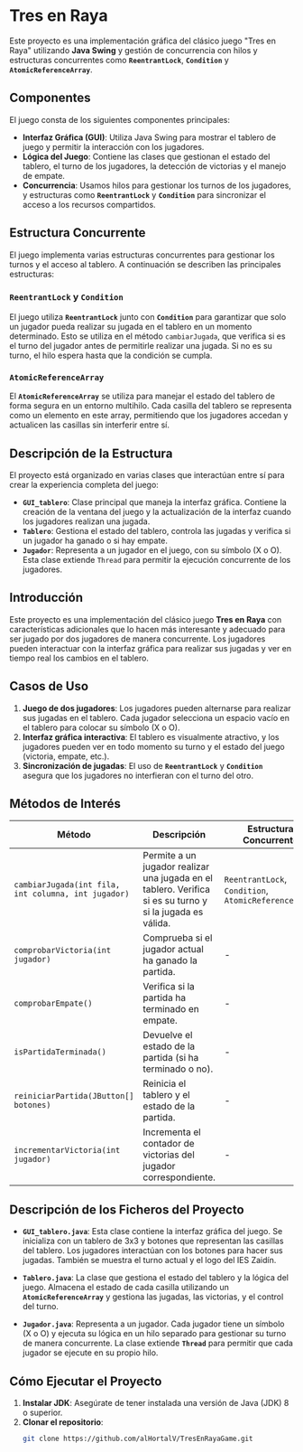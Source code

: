 # Tres en Raya

Este proyecto es una implementación gráfica del clásico juego "Tres en Raya" utilizando **Java Swing** y gestión de concurrencia con hilos y estructuras concurrentes como **`ReentrantLock`**, **`Condition`** y **`AtomicReferenceArray`**.

## Componentes

El juego consta de los siguientes componentes principales:

- **Interfaz Gráfica (GUI)**: Utiliza Java Swing para mostrar el tablero de juego y permitir la interacción con los jugadores.
- **Lógica del Juego**: Contiene las clases que gestionan el estado del tablero, el turno de los jugadores, la detección de victorias y el manejo de empate.
- **Concurrencia**: Usamos hilos para gestionar los turnos de los jugadores, y estructuras como **`ReentrantLock`** y **`Condition`** para sincronizar el acceso a los recursos compartidos.

## Estructura Concurrente

El juego implementa varias estructuras concurrentes para gestionar los turnos y el acceso al tablero. A continuación se describen las principales estructuras:

### `ReentrantLock` y `Condition`

El juego utiliza **`ReentrantLock`** junto con **`Condition`** para garantizar que solo un jugador pueda realizar su jugada en el tablero en un momento determinado. Esto se utiliza en el método `cambiarJugada`, que verifica si es el turno del jugador antes de permitirle realizar una jugada. Si no es su turno, el hilo espera hasta que la condición se cumpla.

### `AtomicReferenceArray`

El **`AtomicReferenceArray`** se utiliza para manejar el estado del tablero de forma segura en un entorno multihilo. Cada casilla del tablero se representa como un elemento en este array, permitiendo que los jugadores accedan y actualicen las casillas sin interferir entre sí.

## Descripción de la Estructura

El proyecto está organizado en varias clases que interactúan entre sí para crear la experiencia completa del juego:

- **`GUI_tablero`**: Clase principal que maneja la interfaz gráfica. Contiene la creación de la ventana del juego y la actualización de la interfaz cuando los jugadores realizan una jugada.
- **`Tablero`**: Gestiona el estado del tablero, controla las jugadas y verifica si un jugador ha ganado o si hay empate.
- **`Jugador`**: Representa a un jugador en el juego, con su símbolo (X o O). Esta clase extiende `Thread` para permitir la ejecución concurrente de los jugadores.

## Introducción

Este proyecto es una implementación del clásico juego **Tres en Raya** con características adicionales que lo hacen más interesante y adecuado para ser jugado por dos jugadores de manera concurrente. Los jugadores pueden interactuar con la interfaz gráfica para realizar sus jugadas y ver en tiempo real los cambios en el tablero.

## Casos de Uso

1. **Juego de dos jugadores**: Los jugadores pueden alternarse para realizar sus jugadas en el tablero. Cada jugador selecciona un espacio vacío en el tablero para colocar su símbolo (X o O).
2. **Interfaz gráfica interactiva**: El tablero es visualmente atractivo, y los jugadores pueden ver en todo momento su turno y el estado del juego (victoria, empate, etc.).
3. **Sincronización de jugadas**: El uso de **`ReentrantLock`** y **`Condition`** asegura que los jugadores no interfieran con el turno del otro.

## Métodos de Interés

| Método                                      | Descripción                                                                 | Estructura Concurrente         |
|---------------------------------------------|-----------------------------------------------------------------------------|--------------------------------|
| `cambiarJugada(int fila, int columna, int jugador)` | Permite a un jugador realizar una jugada en el tablero. Verifica si es su turno y si la jugada es válida. | `ReentrantLock`, `Condition`, `AtomicReferenceArray` |
| `comprobarVictoria(int jugador)`           | Comprueba si el jugador actual ha ganado la partida.                       | -                              |
| `comprobarEmpate()`                        | Verifica si la partida ha terminado en empate.                             | -                              |
| `isPartidaTerminada()`                     | Devuelve el estado de la partida (si ha terminado o no).                   | -                              |
| `reiniciarPartida(JButton[] botones)`      | Reinicia el tablero y el estado de la partida.                             | -                              |
| `incrementarVictoria(int jugador)`         | Incrementa el contador de victorias del jugador correspondiente.           | -                              |

## Descripción de los Ficheros del Proyecto

- **`GUI_tablero.java`**: Esta clase contiene la interfaz gráfica del juego. Se inicializa con un tablero de 3x3 y botones que representan las casillas del tablero. Los jugadores interactúan con los botones para hacer sus jugadas. También se muestra el turno actual y el logo del IES Zaidín.
  
- **`Tablero.java`**: La clase que gestiona el estado del tablero y la lógica del juego. Almacena el estado de cada casilla utilizando un **`AtomicReferenceArray`** y gestiona las jugadas, las victorias, y el control del turno.
  
- **`Jugador.java`**: Representa a un jugador. Cada jugador tiene un símbolo (X o O) y ejecuta su lógica en un hilo separado para gestionar su turno de manera concurrente. La clase extiende **`Thread`** para permitir que cada jugador se ejecute en su propio hilo.

## Cómo Ejecutar el Proyecto

1. **Instalar JDK**: Asegúrate de tener instalada una versión de Java (JDK) 8 o superior.
2. **Clonar el repositorio**:
   ```bash
   git clone https://github.com/alHortalV/TresEnRayaGame.git

